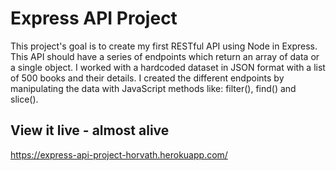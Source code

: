 # Express API Project
This project's goal is to create my first RESTful API using Node in Express. This API should have a series of endpoints which return an array of data or a single object. I worked with a hardcoded dataset in JSON format with a list of 500 books and their details. I created the different endpoints by manipulating the data with JavaScript methods like: filter(), find() and slice().

## View it live - almost alive
https://express-api-project-horvath.herokuapp.com/ 
